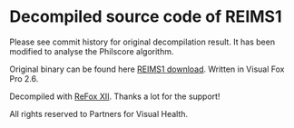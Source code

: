 # Decompiled source code of REIMS1

Please see commit history for original decompilation result. It has been modified to analyse the Philscore algorithm.

Original binary can be found here [REIMS1 download](https://reims2.app/docs/reims-new.zip). Written in Visual Fox Pro 2.6.

Decompiled with [ReFox XII](https://www.refox.net/). Thanks a lot for the support!

All rights reserved to Partners for Visual Health.
